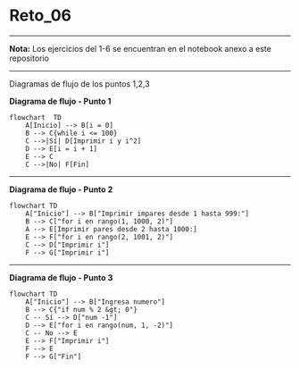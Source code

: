 # Reto_06
---
**Nota:** Los ejercicios del 1-6 se encuentran en el notebook anexo a este repositorio

---
Diagramas de flujo de los puntos 1,2,3


**Diagrama de flujo - Punto 1**

```mermaid
flowchart  TD
    A[Inicio] --> B[i = 0]
    B --> C{while i <= 100}
    C -->|Sí| D[Imprimir i y i^2]
    D --> E[i = i + 1]
    E --> C
    C -->|No| F[Fin]

```
---
**Diagrama de flujo - Punto 2**

```mermaid
flowchart TD
    A["Inicio"] --> B["Imprimir impares desde 1 hasta 999:"]
    B --> C["for i en rango(1, 1000, 2)"]
    A --> E[Imprimir pares desde 2 hasta 1000:]
    E --> F["for i en rango(2, 1001, 2)"]
    C --> D["Imprimir i"]
    F --> G["Imprimir i"]
```
---
**Diagrama de flujo - Punto 3**

```mermaid
flowchart TD
    A["Inicio"] --> B["Ingresa numero"]
    B --> C{"if num % 2 &gt; 0"}
    C -- Sí --> D["num -1"]
    D --> E["for i en rango(num, 1, -2)"]
    C -- No --> E
    E --> F["Imprimir i"]
    F --> E
    F --> G["Fin"]
```
